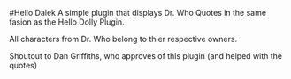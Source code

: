#Hello Dalek
A simple plugin that displays Dr. Who Quotes in the same fasion as the Hello Dolly Plugin.

All characters from Dr. Who belong to thier respective owners. 

Shoutout to Dan Griffiths, who approves of this plugin (and helped with the quotes)